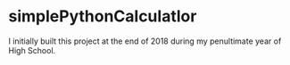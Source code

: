 # simplePythonCalculatlor

I initially built this project at the end of 2018 during my penultimate year of High School.
